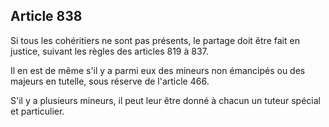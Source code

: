 Article 838
----
Si tous les cohéritiers ne sont pas présents, le partage doit être fait en
justice, suivant les règles des articles 819 à 837.

Il en est de même s'il y a parmi eux des mineurs non émancipés ou des majeurs en
tutelle, sous réserve de l'article 466.

S'il y a plusieurs mineurs, il peut leur être donné à chacun un tuteur spécial
et particulier.
